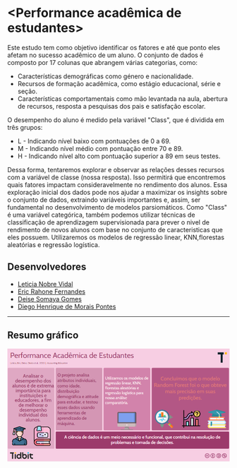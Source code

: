 # <Performance acadêmica de estudantes>

Este estudo tem como objetivo identificar os fatores e até que ponto eles afetam no sucesso acadêmico de um aluno. O conjunto de dados é composto por 17 colunas que abrangem várias categorias, como:

* Características demográficas como género e nacionalidade.
* Recursos de formação acadêmica, como estágio educacional, série e seção.
* Características comportamentais como mão levantada na aula, abertura de recursos, resposta a pesquisas dos pais e satisfação escolar.

O desempenho do aluno é medido pela variável "Class", que é dividida em três grupos:

* L - Indicando nível baixo com pontuações de 0 a 69.
* M - Indicando nível médio com pontuação entre 70 e 89.
* H - Indicando nível alto com pontuação superior a 89 em seus testes.

Dessa forma, tentaremos explorar e observar as relações desses recursos com a variável de classe (nossa resposta). Isso permitirá que encontremos quais fatores impactam consideravelmente no rendimento dos alunos. Essa exploração inicial dos dados pode nos ajudar a maximizar os insights sobre o conjunto de dados, extraindo variáveis ​​importantes e, assim, ser fundamental no desenvolvimento de modelos parsiomáticos. Como "Class" é uma variável categórica, também podemos utilizar técnicas de classificação de aprendizagem supervisionada para prever o nivel de rendimento de novos alunos com base no conjunto de caracteristicas que eles possuem. Utilizaremos os modelos de regressão linear, KNN,florestas aleatórias e regressão logística.

## Desenvolvedores
 - [Leticia Nobre Vidal](https://github.com/leticiaanobre)
 - [Eric Rahone Fernandes](https://github.com/ericrahone)
 - [Deise Somaya Gomes](https://github.com/Deisemaya)
 - [Diego Henrique de Morais Pontes](https://github.com/DiegoDH31)

---

## Resumo gráfico
<img src="/img/assets/resumo-grafico.png">
